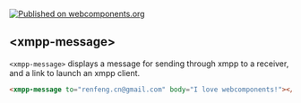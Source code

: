 [![Published on webcomponents.org](https://img.shields.io/badge/webcomponents.org-published-blue.svg)](https://www.webcomponents.org/element/renfeng/xmpp-message)

## &lt;xmpp-message&gt;

`<xmpp-message>` displays a message for sending through xmpp to a receiver, and a link to launch an xmpp client.

<!--
```
<custom-element-demo>
  <template>
    <link rel="import" href="xmpp-message.html">
    <next-code-block></next-code-block>
  </template>
</custom-element-demo>
```
-->
```html
<xmpp-message to="renfeng.cn@gmail.com" body="I love webcomponents!"></xmpp-message>
```
